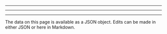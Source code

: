<!-- Important! Do not modify comment blocks. They are necessary for the transformer to work properly -->

<!-- title -->

<!-- shortDescription -->

---

<!-- extendedDescription -->

---

<!-- references -->

---

<!-- footer -->
The data on this page is available as a JSON object. Edits can be made in either JSON or here in Markdown.
